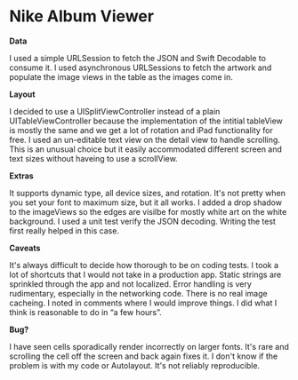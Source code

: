 # Nike Album Viewer

**Data**

I used a simple URLSession to fetch the JSON and Swift Decodable to consume it. I used asynchronous URLSessions to fetch the artwork and populate the image views in the table as the images come in. 

**Layout**

I decided to use a UISplitViewController instead of a plain UITableViewController because the implementation of the intitial tableView is mostly the same and we get a lot of rotation and iPad functionality for free. I used an un-editable text view on the detail view to handle scrolling. This is an unusual choice but it easily accommodated different screen and text sizes without haveing to use a scrollView. 

**Extras**

It supports dynamic type, all device sizes, and rotation. It's not pretty when you set your font to maximum size, but it all works. I added a drop shadow to the imageViews so the edges are visilbe for mostly white art on the white background. I used a unit test verify the JSON decoding. Writing the test first really helped in this case.    

**Caveats** 

It's always difficult to decide how thorough to be on coding tests. I took a lot of shortcuts that I would not take in a production app. Static strings are sprinkled through the app and not localized. Error handling is very rudimentary, especially
in the networking code. There is no real image cacheing. I noted in comments where I would improve things. I did what I think is reasonable to do in “a few hours”.  

**Bug?**

I have seen cells sporadically render incorrectly on larger fonts. It's rare and scrolling the cell off the screen and back again fixes it. I don't know if the problem is with my code or Autolayout. It's not reliably reproducible. 
